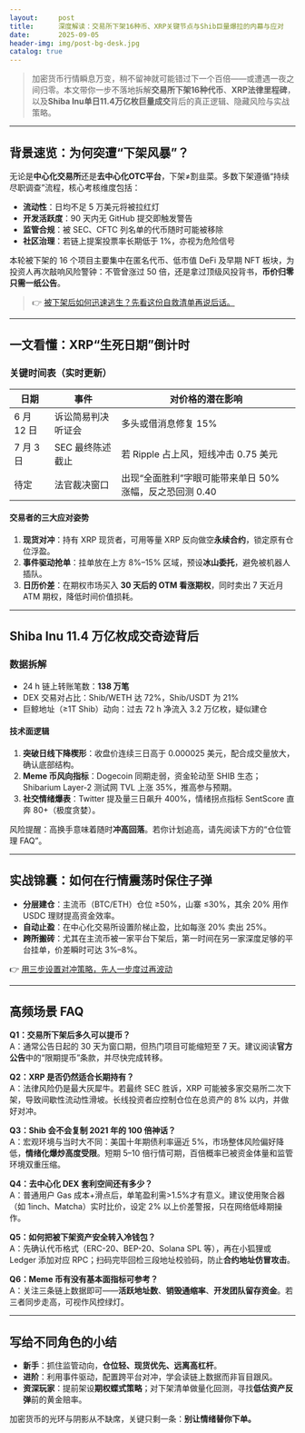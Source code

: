```yaml
---
layout:     post
title:      深度解读：交易所下架16种币、XRP关键节点与Shib巨量爆拉的内幕与应对
date:       2025-09-05
header-img: img/post-bg-desk.jpg
catalog: true
---
```


> 加密货币行情瞬息万变，稍不留神就可能错过下一个百倍——或遭遇一夜之间归零。本文带你一步不落地拆解**交易所下架16种代币**、**XRP法律里程碑**，以及**Shiba Inu单日11.4万亿枚巨量成交**背后的真正逻辑、隐藏风险与实战策略。

---

## 背景速览：为何突遭“下架风暴”？

无论是**中心化交易所**还是**去中心化OTC平台**，下架≠割韭菜。多数下架遵循“持续尽职调查”流程，核心考核维度包括：

- **流动性**：日均不足 5 万美元将被拉红灯
- **开发活跃度**：90 天内无 GitHub 提交即触发警告
- **监管合规**：被 SEC、CFTC 列名单的代币随时可能被移除
- **社区治理**：若链上提案投票率长期低于 1%，亦视为危险信号

本轮被下架的 16 个项目主要集中在匿名代币、低市值 DeFi 及早期 NFT 板块，为投资人再次敲响风险警钟：不管曾涨过 50 倍，还是拿过顶级风投背书，**币价归零只需一纸公告**。

> 👉 [被下架后如何迅速逃生？先看这份自救清单再说后话。](https://okxdog.com/)

---

## 一文看懂：XRP“生死日期”倒计时

### 关键时间表（实时更新）

| 日期 | 事件 | 对价格的潜在影响 |
| -- | -- | -- |
| 6 月 12 日 | 诉讼简易判决听证会 | 多头或借消息修复 15% |
| 7 月 3 日 | SEC 最终陈述截止 | 若 Ripple 占上风，短线冲击 0.75 美元 |
| 待定 | 法官裁决窗口 | 出现“全面胜利”字眼可能带来单日 50% 涨幅，反之恐回测 0.40 |

#### 交易者的三大应对姿势

1. **现货对冲**：持有 XRP 现货者，可用等量 XRP 反向做空**永续合约**，锁定原有仓位浮盈。
2. **事件驱动抢单**：挂单放在上方 8%–15% 区域，预设**冰山委托**，避免被机器人插队。
3. **日历价差**：在期权市场买入 **30 天后的 OTM 看涨期权**，同时卖出 7 天近月 ATM 期权，降低时间价值损耗。

---

## Shiba Inu 11.4 万亿枚成交奇迹背后

### 数据拆解

- 24 h 链上转账笔数：**138 万笔**
- DEX 交易对占比：Shib/WETH 达 72%，Shib/USDT 为 21%
- 巨鲸地址（≥1T Shib）动向：过去 72 h 净流入 3.2 万亿枚，疑似建仓

#### 技术面逻辑

1. **突破日线下降楔形**：收盘价连续三日高于 0.000025 美元，配合成交量放大，确认底部结构。
2. **Meme 币风向指标**：Dogecoin 同期走弱，资金轮动至 SHIB 生态；Shibarium Layer-2 测试网 TVL 上涨 35%，推高参与预期。
3. **社交情绪爆表**：Twitter 提及量三日飙升 400%，情绪拐点指标 SentScore 直奔 80+（极度贪婪）。

风险提醒：高换手意味着随时**冲高回落**。若你计划追高，请先阅读下方的“仓位管理 FAQ”。

---

## 实战锦囊：如何在行情震荡时保住子弹

- **分层建仓**：主流币（BTC/ETH）仓位 ≥50%，山寨 ≤30%，其余 20% 用作 USDC 理财提高资金效率。
- **自动止盈**：在中心化交易所设置阶梯止盈，比如每涨 20% 卖出 25%。
- **跨所搬砖**：尤其在主流币被一家平台下架后，第一时间在另一家深度足够的平台挂单，价差瞬时可达 3%–8%。

👉 [用三步设置对冲策略，先人一步度过再波动](https://okxdog.com/)

---

## 高频场景 FAQ

**Q1：交易所下架后多久可以提币？**  
A：通常公告日起的 30 天为窗口期，但热门项目可能缩短至 7 天。建议阅读**官方公告**中的“限期提币”条款，并尽快完成转移。

**Q2：XRP 是否仍然适合长期持有？**  
A：法律风险仍是最大灰犀牛。若最终 SEC 胜诉，XRP 可能被多家交易所二次下架，导致间歇性流动性滑坡。长线投资者应控制仓位在总资产的 8% 以内，并做好对冲。

**Q3：Shib 会不会复制 2021 年的 100 倍神话？**  
A：宏观环境与当时大不同：美国十年期债利率逼近 5%，市场整体风险偏好降低，**情绪化爆炒高度受限**。短期 5–10 倍行情可期，百倍概率已被资金体量和监管环境双重压缩。

**Q4：去中心化 DEX 套利空间还有多少？**  
A：普通用户 Gas 成本+滑点后，单笔盈利需>1.5%才有意义。建议使用聚合器（如 1inch、Matcha）实时比价，设定 2% 以上价差警报，只在网络低峰期操作。

**Q5：如何把被下架资产安全转入冷钱包？**  
A：先确认代币格式（ERC-20、BEP-20、Solana SPL 等），再在小狐狸或 Ledger 添加对应 RPC；扫码完毕回检三段地址校验码，防止**合约地址仿冒攻击**。

**Q6：Meme 币有没有基本面指标可参考？**  
A：关注三条链上数据即可——**活跃地址数**、**销毁通缩率**、**开发团队留存资金**。若三者同步走高，可视作风控绿灯。

---

## 写给不同角色的小结

- **新手**：抓住监管动向，**仓位轻、现货优先、远离高杠杆**。
- **进阶**：利用事件驱动，配置跨平台对冲，学会读链上数据而非盲目跟风。
- **资深玩家**：提前架设**期权蝶式策略**；对下架清单做量化回测，寻找**低估资产反弹**前的黄金赔率。

加密货币的光环与阴影从不缺席，关键只剩一条：**别让情绪替你下单。**